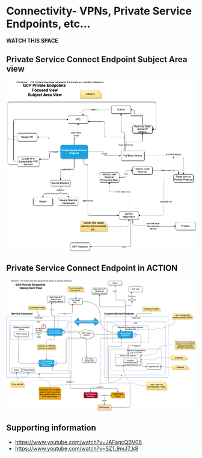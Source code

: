 # Connectivity- VPNs, Private Service Endpoints, etc...


**WATCH THIS SPACE**

## Private Service Connect Endpoint Subject Area view

![](../images/gcp-private-endpoints-subject-area.drawio.png)

## Private Service Connect Endpoint in ACTION

![](../images/gcp-private-service-endpoints-deployment-view.drawio.png)

## Supporting information
* https://www.youtube.com/watch?v=JAFagcQBV08
* https://www.youtube.com/watch?v=SZ1_9mJ7_k8
